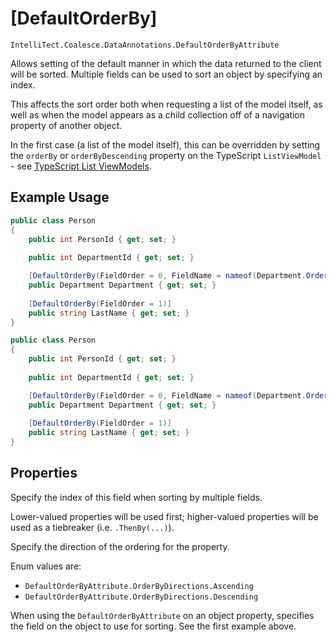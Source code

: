 # [DefaultOrderBy]

`IntelliTect.Coalesce.DataAnnotations.DefaultOrderByAttribute`

Allows setting of the default manner in which the data returned to the client will be sorted. Multiple fields can be used to sort an object by specifying an index.

This affects the sort order both when requesting a list of the model itself, as well as when the model appears as a child collection off of a navigation property of another object.

In the first case (a list of the model itself), this can be overridden by setting the `orderBy` or `orderByDescending` property on the TypeScript `ListViewModel` - see [TypeScript List ViewModels](/stacks/disambiguation/list-view-model.md).

## Example Usage

``` c#
public class Person
{
    public int PersonId { get; set; }
    
    public int DepartmentId { get; set; }

    [DefaultOrderBy(FieldOrder = 0, FieldName = nameof(Department.Order))]
    public Department Department { get; set; }
    
    [DefaultOrderBy(FieldOrder = 1)]
    public string LastName { get; set; }
}
```

``` c#
public class Person
{
    public int PersonId { get; set; }
    
    public int DepartmentId { get; set; }

    [DefaultOrderBy(FieldOrder = 0, FieldName = nameof(Department.Order))]
    public Department Department { get; set; }
    
    [DefaultOrderBy(FieldOrder = 1)]
    public string LastName { get; set; }
}
```

## Properties

<Prop def="public int FieldOrder { get; set; } = 0; " ctor=1 /> 

Specify the index of this field when sorting by multiple fields.

Lower-valued properties will be used first; higher-valued properties will be used as a tiebreaker (i.e. `.ThenBy(...)`).

<Prop def="public OrderByDirections OrderByDirection { get; set; } = OrderByDirections.Ascending;" ctor=2 />

Specify the direction of the ordering for the property.

Enum values are:
- `DefaultOrderByAttribute.OrderByDirections.Ascending`
- `DefaultOrderByAttribute.OrderByDirections.Descending`

<Prop def="public string FieldName { get; set; }" />

When using the `DefaultOrderByAttribute` on an object property, specifies the field on the object to use for sorting. See the first example above.
